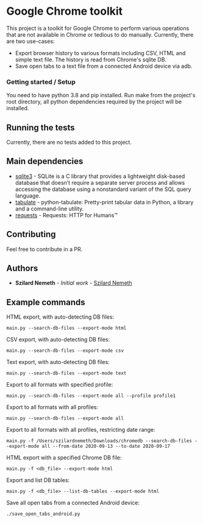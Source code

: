 # Google Chrome toolkit

This project is a toolkit for Google Chrome to perform various operations that are not available in Chrome or tedious to do manually.
Currently, there are two use-cases: 
* Export browser history to various formats including CSV, HTML and simple text file. The history is read from Chrome's sqlite DB.
* Save open tabs to a text file from a connected Android device via adb.

### Getting started / Setup

You need to have python 3.8 and pip installed.
Run make from the project's root directory, all python dependencies required by the project will be installed.


## Running the tests

Currently, there are no tests added to this project.

## Main dependencies

* [sqlite3](https://docs.python.org/3.8/library/sqlite3.html) - SQLite is a C library that provides a lightweight disk-based database that doesn’t require a separate server process and allows accessing the database using a nonstandard variant of the SQL query language.
* [tabulate](https://pypi.org/project/tabulate/) - python-tabulate: Pretty-print tabular data in Python, a library and a command-line utility.
* [requests](https://requests.readthedocs.io/en/master/) - Requests: HTTP for Humans™

## Contributing

Feel free to contribute in a PR.

## Authors

* **Szilard Nemeth** - *Initial work* - [Szilard Nemeth](https://github.com/szilard-nemeth)

## Example commands

HTML export, with auto-detecting DB files: 
```
main.py --search-db-files --export-mode html
```
CSV export, with auto-detecting DB files: 
```
main.py --search-db-files --export-mode csv
```
Text export, with auto-detecting DB files: 
```
main.py --search-db-files --export-mode text
```
Export to all formats with specified profile: 
```
main.py --search-db-files --export-mode all --profile profile1
```
Export to all formats with all profiles: 
```
main.py --search-db-files --export-mode all
``` 
Export to all formats with all profiles, restricting date range: 
```
main.py -f /Users/szilardnemeth/Downloads/chromedb --search-db-files --export-mode all --from-date 2020-09-13 --to-date 2020-09-17
```
HTML export with a specified Chrome DB file: 
```
main.py -f <db_file> --export-mode html
```

Export and list DB tables:
```
main.py -f <db_file> --list-db-tables --export-mode html
```

Save all open tabs from a connected Android device: 
```
./save_open_tabs_android.py
```